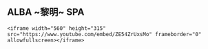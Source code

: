 ## ALBA ~黎明~ SPA

`<iframe width="560" height="315" src="https://www.youtube.com/embed/ZE54ZrUxsMo" frameborder="0" allowfullscreen></iframe>`
